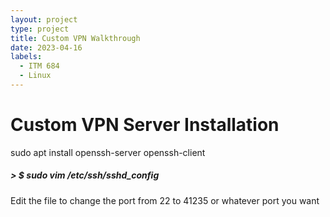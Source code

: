 ```yaml
---
layout: project
type: project
title: Custom VPN Walkthrough
date: 2023-04-16
labels:
  - ITM 684
  - Linux
---
```

# Custom VPN Server Installation

sudo apt install openssh-server openssh-client

##### > $ sudo vim /etc/ssh/sshd_config
Edit the file to change the port from 22 to 41235 or whatever port you want
